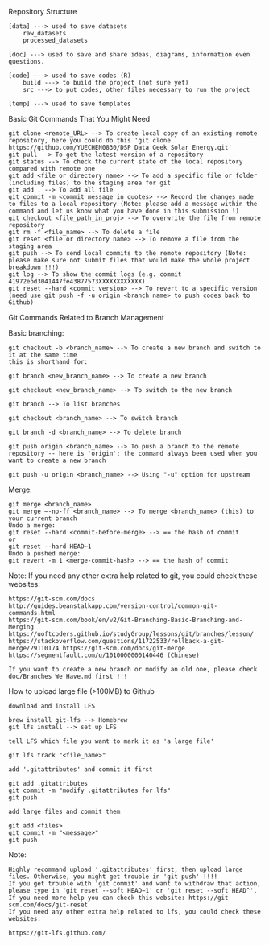 Repository Structure

    [data] ---> used to save datasets
        raw_datasets
        processed_datasets

    [doc] ---> used to save and share ideas, diagrams, information even questions.

    [code] ---> used to save codes (R)
        build ---> to build the project (not sure yet)
        src ---> to put codes, other files necessary to run the project

    [temp] ---> used to save templates

Basic Git Commands That You Might Need

    git clone <remote_URL> --> To create local copy of an existing remote repository, here you could do this 'git clone https://github.com/YUECHEN0830/DSP_Data_Geek_Solar_Energy.git'
    git pull --> To get the latest version of a repository
    git status --> To check the current state of the local repository compared with remote one
    git add <file or directory name> --> To add a specific file or folder (including files) to the staging area for git
    git add . --> To add all file
    git commit -m <commit message in quotes> --> Record the changes made to files to a local repository (Note: please add a message within the command and let us know what you have done in this submission !)
    git checkout <file_path_in_proj> --> To overwrite the file from remote repository
    git rm -f <file_name> --> To delete a file
    git reset <file or directory name> --> To remove a file from the staging area
    git push --> To send local commits to the remote repository (Note: please make sure not submit files that would make the whole project breakdown !!!)
    git log --> To show the commit logs (e.g. commit 41972ebd3041447fe43877573XXXXXXXXXXXX)
    git reset --hard <commit version> --> To revert to a specific version (need use git push -f -u origin <branch name> to push codes back to Github)

Git Commands Related to Branch Management

Basic branching:

    git checkout -b <branch_name> --> To create a new branch and switch to it at the same time
    this is shorthand for:

    git branch <new_branch_name> --> To create a new branch

    git checkout <new_branch_name> --> To switch to the new branch

    git branch --> To list branches

    git checkout <branch_name> --> To switch branch

    git branch -d <branch_name> --> To delete branch

    git push origin <branch_name> --> To push a branch to the remote repository -- here is 'origin'; the command always been used when you want to create a new branch

    git push -u origin <branch_name> --> Using "-u" option for upstream

Merge:

    git merge <branch_name>
    git merge –-no-ff <branch_name> --> To merge <branch_name> (this) to your current branch
    Undo a merge:
    git reset --hard <commit-before-merge> --> == the hash of commit
    or
    git reset --hard HEAD~1
    Undo a pushed merge:
    git revert -m 1 <merge-commit-hash> --> == the hash of commit

Note: If you need any other extra help related to git, you could check these websites:

    https://git-scm.com/docs
    http://guides.beanstalkapp.com/version-control/common-git-commands.html
    https://git-scm.com/book/en/v2/Git-Branching-Basic-Branching-and-Merging https://uoftcoders.github.io/studyGroup/lessons/git/branches/lesson/ https://stackoverflow.com/questions/11722533/rollback-a-git-merge/29110174 https://git-scm.com/docs/git-merge https://segmentfault.com/q/1010000000140446 (Chinese)

    If you want to create a new branch or modify an old one, please check doc/Branches We Have.md first !!!

How to upload large file (>100MB) to Github

    download and install LFS

    brew install git-lfs --> Homebrew
    git lfs install --> set up LFS

    tell LFS which file you want to mark it as 'a large file'

    git lfs track "<file_name>"

    add '.gitattributes' and commit it first

    git add .gitattributes
    git commit -m "modify .gitattributes for lfs"
    git push

    add large files and commit them

    git add <files>
    git commit -m "<message>"
    git push

Note:

    Highly recommand upload '.gitattributes' first, then upload large files. Otherwise, you might get trouble in 'git push' !!!!
    If you get trouble with 'git commit' and want to withdraw that action, please type in 'git reset --soft HEAD~1' or 'git reset --soft HEAD^'. If you need more help you can check this website: https://git-scm.com/docs/git-reset
    If you need any other extra help related to lfs, you could check these websites:

    https://git-lfs.github.com/
